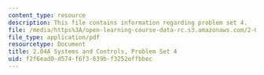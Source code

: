 ```yaml
---
content_type: resource
description: This file contains information regarding problem set 4.
file: /media/https%3A/open-learning-course-data-rc.s3.amazonaws.com/2-04a-systems-and-controls-spring-2013/f2f6ead0d574f6f3639bf3252effbbec_MIT2_04AS13_ProblemSet4.pdf
file_type: application/pdf
resourcetype: Document
title: 2.04A Systems and Controls, Problem Set 4
uid: f2f6ead0-d574-f6f3-639b-f3252effbbec
---
```

